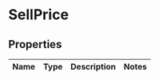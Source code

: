 
# SellPrice

## Properties
Name | Type | Description | Notes
------------ | ------------- | ------------- | -------------



